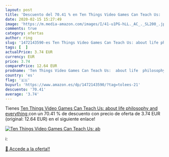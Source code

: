 ```yaml
---
layout: post
title: 'Descuento del 70.41 % en Ten Things Video Games Can Teach Us:  ab'
date: 2020-02-15 15:27:49
image: 'https://m.media-amazon.com/images/I/41-u1PG-hLL._AC_._SL200_.jpg'
comments: true
category: ofertas
author: ring
slug: '1472143590-es Ten Things Video Games Can Teach Us: about life philosophy...'
tags: [  ]
actualPrice: 3.74 EUR
currency: EUR
price: 3.74
comparePrice: 12.64 EUR
prodname: 'Ten Things Video Games Can Teach Us:  about life  philosophy and everything '
country: 'es'
flag: '🇪🇸'
buyurl: 'https://www.amazon.es/dp/1472143590/?tag=tolees-21'
descuento: '70.41'
average: '3.74'
---
```


Tienes [Ten Things Video Games Can Teach Us:  about life  philosophy and everything ](https://www.amazon.es/dp/1472143590/?tag=tolees-21) con un 70.41 % de descuento con precio de oferta de 3.74 EUR (original: 12.64 EUR) en el siguiente enlace!

[![Ten Things Video Games Can Teach Us:  ab](https://m.media-amazon.com/images/I/41-u1PG-hLL._AC_._SL200_.jpg)](https://www.amazon.es/dp/1472143590/?tag=tolees-21)

ℹ️:


[🛒 Accede a la oferta!!](https://www.amazon.es/dp/1472143590/?tag=tolees-21)
